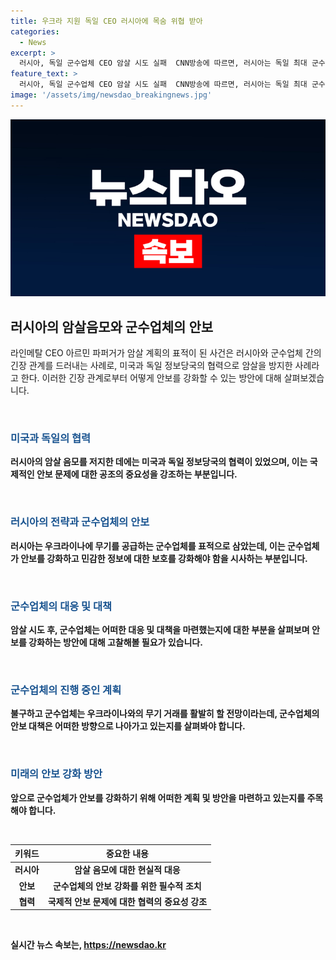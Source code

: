 ```yaml
---
title: 우크라 지원 독일 CEO 러시아에 목숨 위협 받아
categories:
  - News
excerpt: >
  러시아, 독일 군수업체 CEO 암살 시도 실패  CNN방송에 따르면, 러시아는 독일 최대 군수업체 라인메탈 CEO 암살을 계획했으나 미국과 독일 당국의 공조로 저지했다고 전했다. 라인메탈은 우크라이나에 군용 무기를 공급하고 있어 러시아의 공격 대상으로 지목되었다. 계획은 파악되지 않았지만, 독일 당국은 CEO에 대한 보호 조치를 취했다. 이에 독일 외무장관과 내무부 대변인은 러시아의 행동을 비판했다. 라인메탈은 우크라이나와의 무기 거래를 활발히 할 전망이다.
feature_text: >
  러시아, 독일 군수업체 CEO 암살 시도 실패  CNN방송에 따르면, 러시아는 독일 최대 군수업체 라인메탈 CEO 암살을 계획했으나 미국과 독일 당국의 공조로 저지했다고 전했다. 라인메탈은 우크라이나에 군용 무기를 공급하고 있어 러시아의 공격 대상으로 지목되었다. 계획은 파악되지 않았지만, 독일 당국은 CEO에 대한 보호 조치를 취했다. 이에 독일 외무장관과 내무부 대변인은 러시아의 행동을 비판했다. 라인메탈은 우크라이나와의 무기 거래를 활발히 할 전망이다.
image: '/assets/img/newsdao_breakingnews.jpg'
---
```


<p><img src="/assets/img/newsdao_breakingnews.jpg" alt="implanttips 속보" /></p>

<h2 data-ke-size="size26">러시아의 암살음모와 군수업체의 안보</h2>

<p>라인메탈 CEO 아르민 파퍼거가 암살 계획의 표적이 된 사건은 러시아와 군수업체 간의 긴장 관계를 드러내는 사례로, 미국과 독일 정보당국의 협력으로 암살을 방지한 사례라고 한다. 이러한 긴장 관계로부터 어떻게 안보를 강화할 수 있는 방안에 대해 살펴보겠습니다.</p>

<p data-ke-size="size16">&nbsp;</p>

<h3><b><span style="color: #1a5490;">미국과 독일의 협력</span><b></h3>

<p>러시아의 암살 음모를 저지한 데에는 미국과 독일 정보당국의 협력이 있었으며, 이는 국제적인 안보 문제에 대한 공조의 중요성을 강조하는 부분입니다.</p>

<p data-ke-size="size16">&nbsp;</p>

<h3><b><span style="color: #1a5490;">러시아의 전략과 군수업체의 안보</span><b></h3>

<p>러시아는 우크라이나에 무기를 공급하는 군수업체를 표적으로 삼았는데, 이는 군수업체가 안보를 강화하고 민감한 정보에 대한 보호를 강화해야 함을 시사하는 부분입니다.</p>

<p data-ke-size="size16">&nbsp;</p>

<h3><b><span style="color: #1a5490;">군수업체의 대응 및 대책</span><b></h3>

<p>암살 시도 후, 군수업체는 어떠한 대응 및 대책을 마련했는지에 대한 부분을 살펴보며 안보를 강화하는 방안에 대해 고찰해볼 필요가 있습니다.</p>

<p data-ke-size="size16">&nbsp;</p>

<h3><b><span style="color: #1a5490;">군수업체의 진행 중인 계획</span><b></h3>

<p>불구하고 군수업체는 우크라이나와의 무기 거래를 활발히 할 전망이라는데, 군수업체의 안보 대책은 어떠한 방향으로 나아가고 있는지를 살펴봐야 합니다.</p>

<p data-ke-size="size16">&nbsp;</p>

<h3><b><span style="color: #1a5490;">미래의 안보 강화 방안</span><b></h3>

<p>앞으로 군수업체가 안보를 강화하기 위해 어떠한 계획 및 방안을 마련하고 있는지를 주목해야 합니다.</p>

<p data-ke-size="size16">&nbsp;</p>

<table>
<thead>
<tr>
<th style="text-align: center;">키워드</th>
<th style="text-align: center;">중요한 내용</th>
</tr>
</thead>
<tbody>
<tr>
<td style="text-align: center;">러시아</td>
<td style="text-align: center;">암살 음모에 대한 현실적 대응</td>
</tr>
<tr>
<td style="text-align: center;">안보</td>
<td style="text-align: center;">군수업체의 안보 강화를 위한 필수적 조치</td>
</tr>
<tr>
<td style="text-align: center;">협력</td>
<td style="text-align: center;">국제적 안보 문제에 대한 협력의 중요성 강조</td>
</tr>
</tbody>
</table>

<p data-ke-size="size16">&nbsp;</p>
실시간 뉴스 속보는, <a href="https://newsdao.kr" rel="dofollow">https://newsdao.kr</a>


